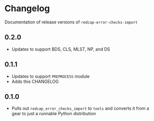 # Changelog

Documentation of release versions of `redcap-error-checks-import`

## 0.2.0

* Updates to support BDS, CLS, MLST, NP, and DS

## 0.1.1

* Updates to support `PREPROCESS` module
* Adds this CHANGELOG

## 0.1.0

* Pulls out `redcap_error_checks_import` to `tools` and converts it from a gear to just a runnable Python distribution
